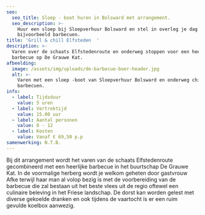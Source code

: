 ```yaml
---
seo:
  seo_title: Sloep - boot huren in Bolsward met arrangement.
  seo_description: >-
    Huur een sloep bij Sloepverhuur Bolsward en stel in overleg je dag samen. Ga
    bijvoorbeeld barbecuen.
title: 'Grill & chill Elfsteden  '
description: >-
  Varen over de schaats Elfstedenroute en onderweg stoppen voor een heerlijke
  barbecue op De Grauwe Kat.
afbeelding:
  image: /assets/img/uploads/de-barbecue-boer-header.jpg
  alt: >-
    Varen met een sloep -boot van Sloepverhuur Bolsward en onderweg chillen en
    barbecuen.
info:
  - label: Tijdsduur
    value: 5 uren
  - label: Vertrektijd
    value: 15.00 uur
  - label: Aantal personen
    value: 8 - 12
  - label: Kosten
    value: Vanaf € 69,50 p.p
samenwerking: N.T.B.
---
```


Bij dit arrangement wordt het varen van de schaats Elfstedenroute gecombineerd met een heerlijke barbecue in het buurtschap De Grauwe Kat. In de voormalige herberg wordt je welkom geheten door gastvrouw Afke terwijl haar man al volop bezig is met de voorbereiding van de barbecue die zal bestaan uit het beste vlees uit de regio oftewel een culinaire beleving in het Friese landschap. De dorst kan worden gelest met diverse gekoelde dranken en ook tijdens de vaartocht is er een ruim gevulde koelbox aanwezig.
